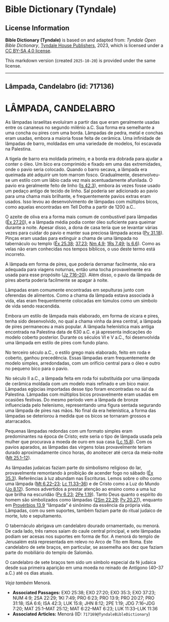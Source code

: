 # Bible Dictionary (Tyndale)

## License Information

**Bible Dictionary (Tyndale)** is based on and adapted from: _Tyndale Open Bible Dictionary_, [Tyndale House Publishers](https://tyndaleopenresources.com/), 2023, which is licensed under a [CC BY-SA 4.0 license](https://creativecommons.org/licenses/by-sa/4.0/legalcode.en).

This markdown version (created `2025-10-20`) is provided under the same license.



--------------------------------

## Lâmpada, Candelabro (id: 717136)

LÂMPADA, CANDELABRO
===================

As lâmpadas israelitas evoluíram a partir das que eram geralmente usadas entre os cananeus no segundo milênio a.C. Sua forma era semelhante a uma concha ou pires com uma borda. Lâmpadas de pedra, metal e conchas eram usadas, embora a maioria fosse feita de cerâmica. Uma infinidade de lâmpadas de barro, moldadas em uma variedade de modelos, foi escavada na Palestina.

A tigela de barro era moldada primeiro, e a borda era dobrada para ajudar a conter o óleo. Um bico era comprimido e fixado em uma das extremidades, onde o pavio seria colocado. Quando o barro secava, a lâmpada era queimada até adquirir um tom marrom fosco. Gradualmente, desenvolveu\-se um estilo com um lábio cada vez mais acentuadamente afunilada. O pavio era geralmente feito de linho ([Is 42\.3](https://ref.ly/Isa42:3)), embora às vezes fosse usado um pedaço antigo de tecido de linho. Sal poderia ser adicionado ao pavio para uma chama mais brilhante, e frequentemente pavios extras eram usados. Isso levou ao desenvolvimento de lâmpadas com múltiplos bicos, como aquelas encontradas em Tell Dotha a partir de 1200 a.C..

O azeite de oliva era a forma mais comum de combustível para lâmpadas ([Êx 27\.20](https://ref.ly/Exod27:20)), e a lâmpada média podia conter óleo suficiente para queimar durante a noite. Apesar disso, a dona de casa teria que se levantar várias vezes para cuidar do pavio e manter sua preciosa lâmpada acesa ([Pv 31\.18](https://ref.ly/Prov31:18)). Pinças eram usadas para extinguir a chama de uma lâmpada no tabernáculo ou templo ([Êx 25\.38](https://ref.ly/Exod25:38); [37\.23](https://ref.ly/Exod37:23); [Nm 4\.9](https://ref.ly/Num4:9); [1Rs 7\.49](https://ref.ly/1Kgs7:49); [Is 6\.6](https://ref.ly/Isa6:6)). Como as velas não eram conhecidas nos tempos bíblicos, o uso deste termo está incorreto.

A lâmpada em forma de pires, que poderia derramar facilmente, não era adequada para viagens noturnas, então uma tocha provavelmente era usada para esse propósito ([Jz 7\.16–20](https://ref.ly/Judg7:16-Judg7:20)). Além disso, o pavio da lâmpada de pires aberta poderia facilmente se apagar à noite.

Lâmpadas eram comumente encontradas em sepulturas junto com oferendas de alimentos. Como a chama da lâmpada estava associada à vida, elas eram frequentemente colocadas em túmulos como um símbolo de vida sendo reacendida.

Embora um estilo de lâmpada mais elaborado, em forma de xícara e pires, tenha sido desenvolvido, no qual a chama vinha da área central, a lâmpada de pires permaneceu a mais popular. A lâmpada helenística mais antiga encontrada na Palestina data de 630 a.C. e já apresenta indicações do modelo coberto posterior. Durante os séculos VI e V a.C., foi desenvolvida uma lâmpada em estilo de pires com fundo plano.

No terceiro século a.C., o estilo grego mais elaborado, feito em roda e coberto, ganhou precedência. Essas lâmpadas eram frequentemente de modelo simples, arredondadas, com um orifício central para o óleo e outro no pequeno bico para o pavio.

No século II a.C., a lâmpada feita em roda foi substituída por uma lâmpada de cerâmica moldada com um modelo mais refinado e um bico maior. Lâmpadas egípcias importadas desse tipo foram encontradas no sul da Palestina. Lâmpadas com múltiplos bicos provavelmente eram usadas em ocasiões festivas. Do mesmo período vem a lâmpada de bronze influenciada pelo helenismo, representando uma figura sentada segurando uma lâmpada de pires nas mãos. No final da era helenística, a forma das lâmpadas se deteriorou à medida que os bicos se tornaram grossos e atarracados.

Pequenas lâmpadas redondas com um formato simples eram predominantes na época de Cristo; este seria o tipo de lâmpada usada pela mulher que procurava a moeda de ouro em sua casa ([Lc 15\.8](https://ref.ly/Luke15:8)). Com os pavios aparados, as lâmpadas das virgens tolas provavelmente teriam durado aproximadamente cinco horas, do anoitecer até cerca da meia\-noite ([Mt 25\.1–12](https://ref.ly/Matt25:1-Matt25:12)).

As lâmpadas judaicas faziam parte do simbolismo religioso do lar, provavelmente remontando à proibição de acender fogo no sábado ([Êx 35\.3](https://ref.ly/Exod35:3)). Referências à luz abundam nas Escrituras. Lemos sobre o olho como uma lâmpada ([Mt 6\.22–23](https://ref.ly/Matt6:22-Matt6:23); [Lc 11\.33–36](https://ref.ly/Luke11:33-Luke11:36)) e de Cristo como a Luz do Mundo ([Jo 8\.12](https://ref.ly/John8:12)). Somos advertidos a prestar atenção ao ensino como a uma luz que brilha na escuridão ([Pv 6\.23](https://ref.ly/Prov6:23); [2Pe 1\.19](https://ref.ly/2Pet1:19)). Tanto Deus quanto o espírito do homem são simbolizados como lâmpadas ([2Sm 22\.29](https://ref.ly/2Sam22:29); [Pv 20\.27](https://ref.ly/Prov20:27)), enquanto em [Provérbios 13\.9](https://ref.ly/Prov13:9) “lâmpada” é sinônimo da essência da própria vida. Lâmpadas, com ou sem suportes, também faziam parte do ritual judaico de morte, luto e sepultamento.

O tabernáculo abrigava um candelabro dourado ornamentado, ou menorá. De cada lado, três ramos saíam do caule central principal, e sete lâmpadas podiam ser acesas nos suportes em forma de flor. A menorá do templo de Jerusalém está representada em relevo no Arco de Tito em Roma. Este candelabro de sete braços, em particular, se assemelha aos dez que faziam parte do mobiliário do templo de Salomão.

O candelabro de sete braços tem sido um símbolo especial da fé judaica desde sua primeira aparição em uma moeda no reinado de Antígono (40–37 a.C.) até os dias atuais.

*Veja também* Menorá.

* **Associated Passages:** EXO 25:38; EXO 27:20; EXO 35:3; EXO 37:23; NUM 4:9; 2SA 22:29; 1KI 7:49; PRO 6:23; PRO 13:9; PRO 20:27; PRO 31:18; ISA 6:6; ISA 42:3; LUK 15:8; JHN 8:12; 2PE 1:19; JDG 7:16–JDG 7:20; MAT 25:1–MAT 25:12; MAT 6:22–MAT 6:23; LUK 11:33–LUK 11:36
* **Associated Articles:** Menorá (ID: `717169@TyndaleBibleDictionary`)

